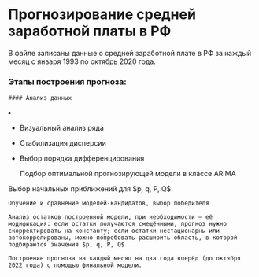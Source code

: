 Прогнозирование средней заработной платы в РФ
=====================
В файле записаны данные о средней заработной плате в РФ за каждый месяц с января 1993 по октябрь 2020 года. 

### Этапы построения прогноза:
    #### Анализ данных  
<li> 

* Визуальный анализ ряда
* Стабилизация дисперсии
* Выбор порядка дифференцирования

    Подбор оптимальной прогнозирующей модели в классе ARIMA
</li>
    Выбор начальных приближений для $p, q, P, Q$.

    Обучение и сравнение моделей-кандидатов, выбор победителя

    Анализ остатков построенной модели, при необходимости — её модификация: если остатки получаются смещёнными, прогноз нужно скорректировать на константу; если остатки нестационарны или автокоррелированы, можно попробовать расширить область, в которой подбираются значения $p, q, P, Q$

    Построение прогноза на каждый месяц на два года вперёд (до октября 2022 года) с помощью финальной модели.
